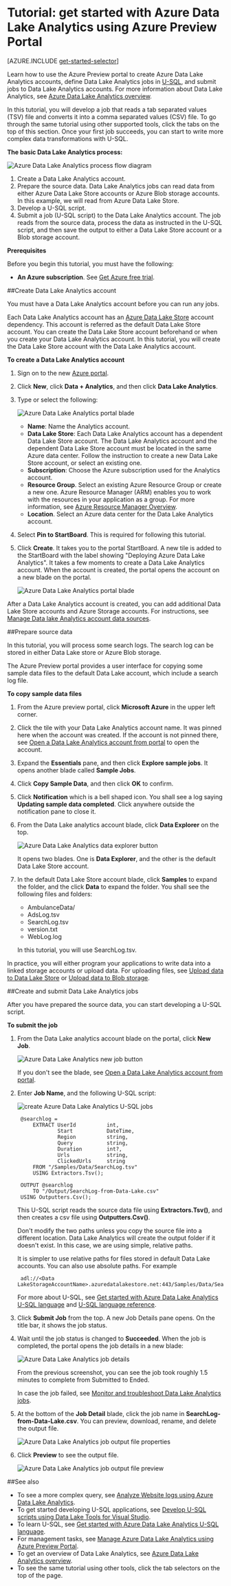 <properties 
   pageTitle="Get Started with Azure Data Lake Analytics using Azure Preview Portal | Azure" 
   description="Learn how to use the Azure Preview portal to create a Data Lake Analytics account, create a Data Lake Analytics job using U-SQL, and submit the job. " 
   services="data-lake-analytics" 
   documentationCenter="" 
   authors="mumian" 
   manager="paulettm" 
   editor="cgronlun"/>
 
<tags
   ms.service="data-lake-analytics"
   ms.devlang="na"
   ms.topic="article"
   ms.tgt_pltfrm="na"
   ms.workload="big-data" 
   ms.date="10/22/2015"
   ms.author="jgao"/>

# Tutorial: get started with Azure Data Lake Analytics using Azure Preview Portal

[AZURE.INCLUDE [get-started-selector](../../includes/data-lake-analytics-selector-get-started.md)]

Learn how to use the Azure Preview portal to create Azure Data Lake Analytics accounts, define Data Lake Analytics
jobs in [U-SQL](data-lake-analytics-u-sql-get-started.md), and submit jobs to Data Lake Analytics accounts. For more 
information about Data Lake Analytics, see [Azure Data Lake Analytics overview](data-lake-analytics-overview.md).

In this tutorial, you will develop a job that reads a tab separated values (TSV) file and converts it into a comma 
separated values (CSV) file. To go through the same tutorial using other supported tools, click the tabs on the top of this section. Once your first job succeeds, you can start to write more complex data transformations with U-SQL.

**The basic Data Lake Analytics process:**

![Azure Data Lake Analytics process flow diagram](./media/data-lake-analytics-get-started-portal/data-lake-analytics-process.png)

1. Create a Data Lake Analytics account.
2. Prepare the source data. Data Lake Analytics jobs can read data from either Azure Data Lake Store accounts or Azure Blob storage accounts. In this example, we will read from Azure Data Lake Store.  
3. Develop a U-SQL script.
4. Submit a job (U-SQL script) to the Data Lake Analytics account. The job reads from the source data, process the data as instructed 
in the U-SQL script, and then save the output to either a Data Lake Store account or a Blob storage account.

**Prerequisites**

Before you begin this tutorial, you must have the following:

- **An Azure subscription**. See [Get Azure free trial](https://azure.microsoft.com/en-us/pricing/free-trial/).

##Create Data Lake Analytics account

You must have a Data Lake Analytics account before you can run any jobs.

Each Data Lake Analytics account has an [Azure Data Lake Store]() account dependency.  This account is referred
as the default Data Lake Store account.  You can create the Data Lake Store account beforehand or when you create 
your Data Lake Analytics account. In this tutorial, you will create the Data Lake Store account with the Data Lake Analytics 
account.

**To create a Data Lake Analytics account**

1. Sign on to the new [Azure portal](https://portal.azure.com).
2. Click **New**, click **Data + Analytics**, and then click **Data Lake Analytics**.
6. Type or select the following:

    ![Azure Data Lake Analytics portal blade](./media/data-lake-analytics-get-started-portal/data-lake-analytics-portal-create-adla.png)

	- **Name**: Name the Analytics account.
	- **Data Lake Store**: Each Data Lake Analytics account has a dependent Data Lake Store account. The Data Lake Analytics account and the dependent Data Lake Store account must be located in the same Azure data center. Follow the instruction to create a new Data Lake Store account, or select an existing one.
	- **Subscription**: Choose the Azure subscription used for the Analytics account.
	- **Resource Group**. Select an existing Azure Resource Group or create a new one. Azure Resource Manager (ARM) enables you to work with the resources in your application as a group. For more information, see [Azure Resource Manager Overview](resource-group-overview.md). 
	- **Location**. Select an Azure data center for the Data Lake Analytics account. 
7. Select **Pin to StartBoard**. This is required for following this tutorial.
8. Click **Create**. It takes you to the portal StartBoard. A new tile is added to the StartBoard with the label showing "Deploying Azure Data Lake Analytics". It takes a few moments to create a Data Lake Analytics account. When the account is created, the portal opens the account on a new blade on the portal.

	![Azure Data Lake Analytics portal blade](./media/data-lake-analytics-get-started-portal/data-lake-analytics-portal-blade.png)


After a Data Lake Analytics account is created, you can add additional Data Lake Store accounts and Azure Storage 
accounts. For instructions, see [Manage Data lake Analytics account data sources](data-lake-analytics-manage-use-portal.md#manage-account-data-sources).

##Prepare source data

In this tutorial, you will process some search logs.  The search log can be stored in either Data Lake store or Azure Blob storage. 

The Azure Preview portal provides a user interface for copying some sample data files to the default Data Lake account, which include a search log file.

**To copy sample data files**

1. From the Azure preview portal, click **Microsoft Azure** in the upper left corner.
2. Click the tile with your Data Lake Analytics account name.  It was pinned here when the account was created.
If the account is not pinned there, see 
[Open a Data Lake  Analytics account from portal](data-lake-analytics-manage-use-portal.md#access-adla-account) to open the
account.
3. Expand the **Essentials** pane, and then click **Explore sample jobs**. It opens another blade called **Sample
Jobs**.
4. Click **Copy Sample Data**, and then click **OK** to confirm.
5. Click **Notification** which is a bell shaped icon. You shall see a log saying **Updating sample data completed**. Click anywhere outside the notification pane to close it.
7. From the Data Lake analytics account blade, click **Data Explorer** on the top. 

	![Azure Data Lake Analytics data explorer button](./media/data-lake-analytics-get-started-portal/data-lake-analytics-data-explorer-button.png)

    It opens two blades. One is **Data Explorer**, and the other is the default Data Lake Store account.
8. In the default Data Lake Store account blade, click **Samples** to expand the folder, and the click **Data** to expand the folder. You shall see the following files and folders:

    - AmbulanceData/
    - AdsLog.tsv
    - SearchLog.tsv
    - version.txt
    - WebLog.log
    
    In this tutorial, you will use SearchLog.tsv.

In practice, you will either program your applications to write data into a linked storage accounts or upload data. For uploading files, see 
[Upload data to Data Lake Store](data-lake-analytics-manage-use-portal.md#upload-data-to-adls) or [Upload data to Blob storage](data-lake-analytics-manage-use-portal.md#upload-data-to-wasb).

##Create and submit Data Lake Analytics jobs

After you have prepared the source data, you can start developing a U-SQL script.  

**To submit the job**

1. From the Data Lake analytics account blade on the portal, click **New Job**. 

	![Azure Data Lake Analytics new job button](./media/data-lake-analytics-get-started-portal/data-lake-analytics-new-job-button.png)

    If you don't see the blade, see [Open a Data Lake Analytics account from portal](data-lake-analytics-manage-use-portal.md#access-adla-account).
4. Enter **Job Name**, and the following U-SQL script:

	![create Azure Data Lake Analytics U-SQL jobs](./media/data-lake-analytics-get-started-portal/data-lake-analytics-new-job.png)

        @searchlog =
            EXTRACT UserId          int,
                    Start           DateTime,
                    Region          string,
                    Query           string,
                    Duration        int?,
                    Urls            string,
                    ClickedUrls     string
            FROM "/Samples/Data/SearchLog.tsv"
            USING Extractors.Tsv();
        
        OUTPUT @searchlog   
            TO "/Output/SearchLog-from-Data-Lake.csv"
        USING Outputters.Csv();

	This U-SQL script reads the source data file using **Extractors.Tsv()**, and then creates a csv file using **Outputters.Csv()**. 
    
    Don't modify the two paths unless you copy the source file into a different location.  Data Lake Analytics will create the output folder if it doesn't exist.  In this case, we are using simple, relative paths.  
	
	It is simpler to use relative paths for files stored in default Data Lake accounts. You can also use absolute paths.  For example 
    
        adl://<Data LakeStorageAccountName>.azuredatalakestore.net:443/Samples/Data/SearchLog.tsv
      

    For more about U-SQL, see [Get started with Azure Data Lake Analytics U-SQL language](data-lake-analytics-u-sql-get-started.md) and [U-SQL language reference](http://go.microsoft.com/fwlink/?LinkId=691348).
     
5. Click **Submit Job** from the top. A new Job Details pane opens. On the title bar, it shows the job status.   
6. Wait until the job status is changed to **Succeeded**. When the job is completed, the portal opens the job details in a new blade:

    ![Azure Data Lake Analytics job details](./media/data-lake-analytics-get-started-portal/data-lake-analytics-job-completed.png)

    From the previous screenshot, you can see the job took roughly 1.5 minutes to complete from Submitted to Ended.
    
    In case the job failed, see [Monitor and troubleshoot Data Lake Analytics jobs](data-lake-analytics-monitor-and-troubleshoot-jobs-tutorials.md).

7. At the bottom of the **Job Detail** blade, click the job name in **SearchLog-from-Data-Lake.csv**. You can preview, download, rename, and delete the output file.

    ![Azure Data Lake Analytics job output file properties](./media/data-lake-analytics-get-started-portal/data-lake-analytics-output-file-properties.png)
8. Click **Preview** to see the output file.

    ![Azure Data Lake Analytics job output file preview](./media/data-lake-analytics-get-started-portal/data-lake-analytics-job-output-preview.png)

##See also

- To see a more complex query, see [Analyze Website logs using Azure Data Lake Analytics](data-lake-analytics-analyze-weblogs.md).
- To get started developing U-SQL applications, see [Develop U-SQL scripts using Data Lake Tools for Visual Studio](data-lake-analytics-data-lake-tools-get-started.md).
- To learn U-SQL, see [Get started with Azure Data Lake Analytics U-SQL language](data-lake-analytics-u-sql-get-started.md).
- For management tasks, see [Manage Azure Data Lake Analytics using Azure Preview Portal](data-lake-analytics-manage-use-portal.md).
- To get an overview of Data Lake Analytics, see [Azure Data Lake Analytics overview](data-lake-analytics-overview.md).
- To see the same tutorial using other tools, click the tab selectors on the top of the page.
